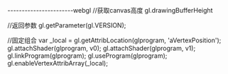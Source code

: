 -----------------------webgl
//获取canvas高度
gl.drawingBufferHeight 

//返回参数
gl.getParameter(gl.VERSION);


//固定组合
var _local = gl.getAttribLocation(glprogram, 'aVertexPosition');
 gl.attachShader(glprogram, v0);
gl.attachShader(glprogram, v1);
gl.linkProgram(glprogram);
gl.useProgram(glprogram);
gl.enableVertexAttribArray(_local);